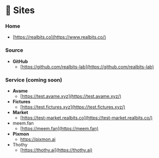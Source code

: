 # 🍜 Sites

### Home

* [https://realbits.co](https://www.realbits.co/)

### Source

* **GitHub**
  * [https://github.com/realbits-lab](https://github.com/realbits-lab)

### Service (coming soon)

* **Avame**
  * [https://test.avame.xyz](https://test.avame.xyz/)
* **Fictures**
  * [https://test.fictures.xyz](https://test.fictures.xyz/)
* **Market**
  * [https://test-market.realbits.co](https://test-market.realbits.co/)
* meem.fan
  * [https://meem.fan](https://meem.fan)
* **Pixmon**
  * [https://](https://test-market.realbits.co/)[pixmon.ai](https://pixmon.ai/)
* Thothy
  * [https://thothy.ai](https://thothy.ai)
